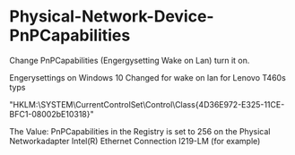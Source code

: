 # Physical-Network-Device-PnPCapabilities
Change PnPCapabilities (Engergysetting Wake on Lan) turn it on. 


Engerysettings on Windows 10 Changed for wake on lan for Lenovo T460s typs

 "HKLM:\SYSTEM\CurrentControlSet\Control\Class\{4D36E972-E325-11CE-BFC1-08002bE10318}"


The Value: PnPCapabilities in the Registry is set to 256 on the Physical Networkadapter Intel(R) Ethernet Connection I219-LM (for example)

